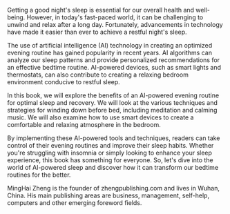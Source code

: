 
Getting a good night's sleep is essential for our overall health and well-being. However, in today's fast-paced world, it can be challenging to unwind and relax after a long day. Fortunately, advancements in technology have made it easier than ever to achieve a restful night's sleep.

The use of artificial intelligence (AI) technology in creating an optimized evening routine has gained popularity in recent years. AI algorithms can analyze our sleep patterns and provide personalized recommendations for an effective bedtime routine. AI-powered devices, such as smart lights and thermostats, can also contribute to creating a relaxing bedroom environment conducive to restful sleep.

In this book, we will explore the benefits of an AI-powered evening routine for optimal sleep and recovery. We will look at the various techniques and strategies for winding down before bed, including meditation and calming music. We will also examine how to use smart devices to create a comfortable and relaxing atmosphere in the bedroom.

By implementing these AI-powered tools and techniques, readers can take control of their evening routines and improve their sleep habits. Whether you're struggling with insomnia or simply looking to enhance your sleep experience, this book has something for everyone. So, let's dive into the world of AI-powered sleep and discover how it can transform our bedtime routines for the better.

MingHai Zheng is the founder of zhengpublishing.com and lives in Wuhan, China. His main publishing areas are business, management, self-help, computers and other emerging foreword fields.
